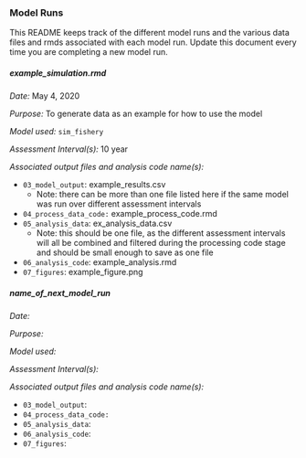 ### Model Runs

This README keeps track of the different model runs and the various data files and rmds associated with each model run. Update this document every time you are completing a new model run. 

##### example_simulation.rmd

*Date:* May 4, 2020

*Purpose:* To generate data as an example for how to use the model

*Model used:* `sim_fishery`

*Assessment Interval(s):* 10 year

*Associated output files and analysis code name(s):*

- `03_model_output`: example_results.csv
  - Note: there can be more than one file listed here if the same model was run over different assessment intervals
- `04_process_data_code:` example_process_code.rmd
- `05_analysis_data`: ex_analysis_data.csv
  - Note: this should be one file, as the different assessment intervals will all be combined and filtered during the processing code stage and should be small enough to save as one file
- `06_analysis_code`: example_analysis.rmd
- `07_figures`: example_figure.png

##### name_of_next_model_run

*Date:* 

*Purpose:* 

*Model used:* 

*Assessment Interval(s):* 

*Associated output files and analysis code name(s):*

- `03_model_output`: 
- `04_process_data_code:` 
- `05_analysis_data`: 
- `06_analysis_code`: 
- `07_figures`: 